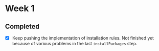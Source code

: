 Week 1
====

## Completed

- [x] Keep pushing the implementation of installation rules. Not finished yet because of various problems in the last `installPackages` step.

